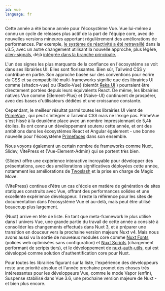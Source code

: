 ```yaml
---
id: vue
language: fr
---
```


Cette année a été bonne année pour l'écosystème Vue. Vue lui-même a connu un cycle de releases plus actif de la part de l'équipe core, avec de nouvelles versions mineures apportant régulièrement des améliorations de performances. Par exemple, [le système de réactivité a été retravaillé](https://github.com/vuejs/core/pull/10397) dans la v3.5, avec un autre changement utilisant la nouvelle approche, plus légère, [alien-signals](https://github.com/stackblitz/alien-signals), déjà [intégrée dans la branche principale.](https://github.com/vuejs/core/pull/12349) .

L'un des signes les plus marquants de la confiance en l'écosystème se voit dans ses librairies UI. Elles sont florissantes. Bien sûr, Tailwind CSS y contribue en partie. Son approche basée sur des conventions pour écrire du CSS et sa compatibilité multi-frameworks signifie que des librairies UI comme {shadcn-vue} ou {Radix-Vue} (bientôt [Reka UI](https://reka-ui.com/) ) pourraient être directement portées depuis leurs équivalents React. De même, les librairies natives Vue comme {Element-Plus} et {Naive-UI} continuent de prospérer, avec des bases d'utilisateurs dédiées et une croissance constante.

Cependant, le meilleur résultat parmi toutes les librairies UI vient de [PrimeVue](https://primevue.org/) , qui peut s'intégrer _à_ Tailwind CSS mais ne l'exige pas. PrimeVue s'est hissé à la deuxième place avec un nombre impressionnant de 5,4k étoiles. Ils ont connu un développement soutenu cette année, et ont des ambitions dans les écosystèmes React et Angular également - une bonne nouvelle pour l'écosystème [Primefaces](https://www.primefaces.org/) dans son ensemble.

Nous voyons également un certain nombre de frameworks comme Nuxt, Slidev, VitePress et {Vue-Element-Admin} qui se portent très bien.

{Slidev} offre une expérience interactive incroyable pour développer des présentations, avec des améliorations significatives déployées cette année, notamment les améliorations de [Twoslash](https://twoslash.netlify.app/) et la prise en charge de Magic Move.

{VitePress} continue d'être un cas d'école en matière de génération de sites statiques construits avec Vue, offrant des performances solides et une excellente expérience développeur. Il reste la référence pour les sites de documentation dans l'écosystème Vue et au-delà, mais peut être utilisé beaucoup plus largement.

{Nuxt} arrive en tête de liste. En tant que meta-framework le plus utilisé dans l'univers Vue, une grande partie du travail de cette année a consisté à consolider les changements effectués dans Nuxt 3, et à préparer une transition en douceur vers la prochaine version majeure Nuxt v4. Mais nous avons aussi vu la sortie de nouveaux modules core comme [Nuxt Fonts](https://fonts.nuxt.com/) (polices web optimisées sans configuration) et [Nuxt Scripts](https://scripts.nuxt.com/) (chargement performant de scripts tiers), et le développement de [nuxt-auth-utils](https://github.com/atinux/nuxt-auth-utils), qui est développé comme solution d'authentification core pour Nuxt.

Pour toutes les librairies figurant sur la liste, l'expérience des développeurs reste une priorité absolue et l'année prochaine promet des choses très intéressantes pour les développeurs Vue, comme le mode Vapor (enfin), Suspense stabilisé dans Vue 3.6, une prochaine version majeure de Nuxt - et bien plus encore.
